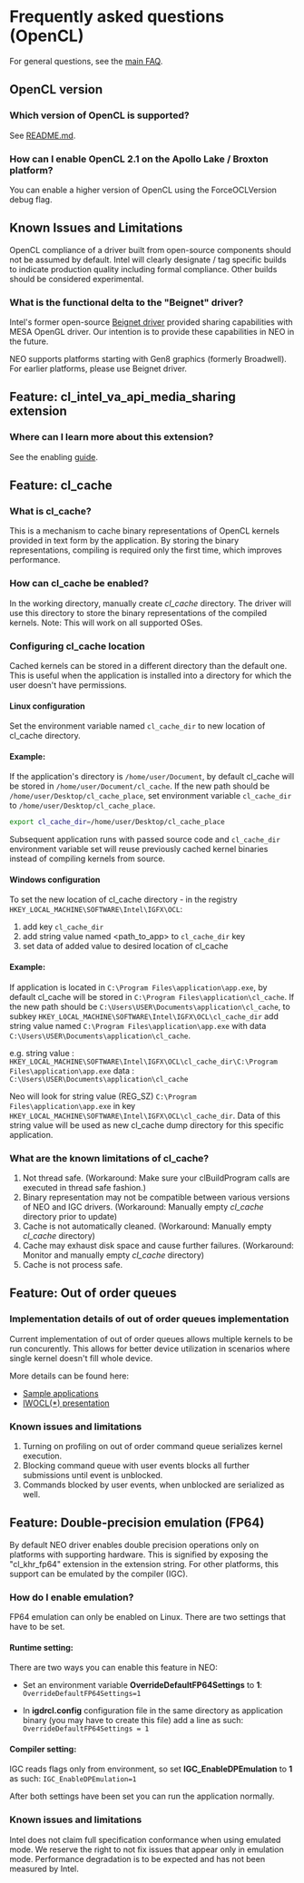 
# Frequently asked questions (OpenCL)

For general questions,
see the [main FAQ](https://github.com/intel/compute-runtime/blob/master/FAQ.md).

## OpenCL version

### Which version of OpenCL is supported?

See [README.md](https://github.com/intel/compute-runtime/blob/master/README.md).

### How can I enable OpenCL 2.1 on the Apollo Lake / Broxton platform?

You can enable a higher version of OpenCL using the ForceOCLVersion debug flag.

## Known Issues and Limitations

OpenCL compliance of a driver built from open-source components should not be
assumed by default. Intel will clearly designate / tag specific builds to
indicate production quality including formal compliance. Other builds should be
considered experimental.

### What is the functional delta to the "Beignet" driver?

Intel's former open-source [Beignet driver](https://01.org/beignet) provided
sharing capabilities with MESA OpenGL driver. Our intention is to provide
these capabilities in NEO in the future.

NEO supports platforms starting with Gen8 graphics (formerly Broadwell).
For earlier platforms, please use Beignet driver.

## Feature: cl_intel_va_api_media_sharing extension

### Where can I learn more about this extension?

See the enabling [guide](cl_intel_va_api_media_sharing.md).

## Feature: cl_cache

### What is cl_cache?

This is a mechanism to cache binary representations of OpenCL kernels provided in text form by
the application. By storing the binary representations, compiling is required only the first time,
which improves performance.

### How can cl_cache be enabled?

In the working directory, manually create *cl_cache* directory.
The driver will use this directory to store the binary representations of the compiled kernels.
Note: This will work on all supported OSes.

### Configuring cl_cache location

Cached kernels can be stored in a different directory than the default one.
This is useful when the application is installed into a directory
for which the user doesn't have permissions.

#### Linux configuration

Set the environment variable named `cl_cache_dir` to new location of cl_cache directory.

#### Example:

If the application's directory is `/home/user/Document`, by default cl_cache will be stored in
 `/home/user/Document/cl_cache`. If the new path should be `/home/user/Desktop/cl_cache_place`,
 set environment variable `cl_cache_dir` to `/home/user/Desktop/cl_cache_place`.
```bash
export cl_cache_dir=/home/user/Desktop/cl_cache_place
```

Subsequent application runs with passed source code and `cl_cache_dir` environment variable set will
reuse previously cached kernel binaries instead of compiling kernels from source.

#### Windows configuration

To set the new location of cl_cache directory - in the registry `HKEY_LOCAL_MACHINE\SOFTWARE\Intel\IGFX\OCL`:
1. add key `cl_cache_dir`
1. add string value named <path_to_app> to `cl_cache_dir` key
1. set data of added value to desired location of cl_cache

#### Example:

If application is located in `C:\Program Files\application\app.exe`,
by default cl_cache will be stored in `C:\Program Files\application\cl_cache`.
If the new path should be `C:\Users\USER\Documents\application\cl_cache`,
to subkey `HKEY_LOCAL_MACHINE\SOFTWARE\Intel\IGFX\OCL\cl_cache_dir`
add string value named `C:\Program Files\application\app.exe`
with data `C:\Users\USER\Documents\application\cl_cache`.

e.g.
string value : `HKEY_LOCAL_MACHINE\SOFTWARE\Intel\IGFX\OCL\cl_cache_dir\C:\Program Files\application\app.exe`
data : `C:\Users\USER\Documents\application\cl_cache`

Neo will look for string value (REG_SZ) `C:\Program Files\application\app.exe`
in key `HKEY_LOCAL_MACHINE\SOFTWARE\Intel\IGFX\OCL\cl_cache_dir`.
Data of this string value will be used as new cl_cache dump directory for this specific application.

### What are the known limitations of cl_cache?

1. Not thread safe.
(Workaround: Make sure your clBuildProgram calls are executed in thread safe fashion.)
1. Binary representation may not be compatible between various versions of NEO and IGC drivers.
(Workaround: Manually empty *cl_cache* directory prior to update)
1. Cache is not automatically cleaned. (Workaround: Manually empty *cl_cache* directory)
1. Cache may exhaust disk space and cause further failures.
(Workaround: Monitor and manually empty *cl_cache* directory)
1. Cache is not process safe.

## Feature: Out of order queues

### Implementation details of out of order queues implementation

Current implementation of out of order queues allows multiple kernels to be run concurently.
This allows for better device utilization in scenarios where single kernel doesn't fill whole device.

More details can be found here:
* [Sample applications](https://github.com/intel/compute-samples/tree/master/compute_samples/applications/commands_aggregation)
* [IWOCL(*) presentation](https://www.iwocl.org/wp-content/uploads/iwocl-2019-michal-mrozek-intel-breaking-the-last-line-of-performance-border.pdf)

### Known issues and limitations

1. Turning on profiling on out of order command queue serializes kernel execution.
1. Blocking command queue with user events blocks all further submissions until event is unblocked.
1. Commands blocked by user events, when unblocked are serialized as well.

## Feature: Double-precision emulation (FP64)

By default NEO driver enables double precision operations only on platforms with supporting hardware.
This is signified by exposing the "cl_khr_fp64" extension in the extension string.
For other platforms, this support can be emulated by the compiler (IGC).

### How do I enable emulation?

FP64 emulation can only be enabled on Linux. There are two settings that have to be set.

#### Runtime setting:

There are two ways you can enable this feature in NEO:

* Set an environment variable **OverrideDefaultFP64Settings** to **1**:
`OverrideDefaultFP64Settings=1`

* In **igdrcl.config** configuration file in the same directory as application binary
(you may have to create this file) add a line as such:
`OverrideDefaultFP64Settings = 1`

#### Compiler setting:

IGC reads flags only from environment, so set **IGC_EnableDPEmulation** to **1** as such:
`IGC_EnableDPEmulation=1`

After both settings have been set you can run the application normally.

### Known issues and limitations

Intel does not claim full specification conformance when using emulated mode.
We reserve the right to not fix issues that appear only in emulation mode.
Performance degradation is to be expected and has not been measured by Intel.